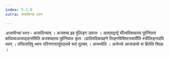 ```yaml
---
index: 5.1.8
sutra: अजाविभ्यां थ्यन्

---
```

_अजाविभ्यां थ्यन्_ - अजादिभ्याम् । अजशब्द इह पुंलिङ्ग उपात्तः । अतएवद्वन्द्वे घी॑त्यविशब्दस्य पूर्वनिपातं बाधित्वाअजाद्यदन्त॑मिति अजशब्दस्य पूर्वनिपातः कृतः ।प्रातिपदिकग्रहणे लिङ्गविशिष्टस्यापी॑ति स्त्रीलिङ्गादपि थ्यन् । तसिलादिषु थ्यनः परिगणनात्पुंवद्भावे रूपं तुल्यम् । अजथ्येति । अजेभ्यो आजाङ्यो वा हितेति विग्रहः ।